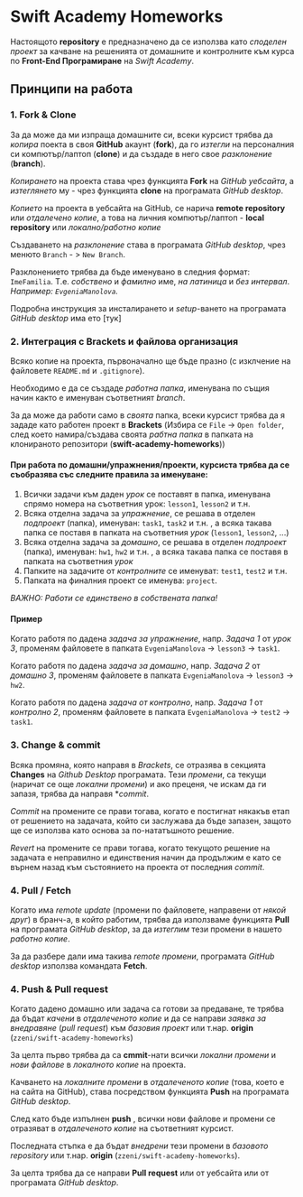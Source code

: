 # Swift Academy Homeworks

Настоящото **repository** е предназначено да се използва като _споделен проект_ за качване на решенията от домашните и контролните към курса по **Front-End Програмиране** на _Swift Academy_.

## Принципи на работа

### 1. Fork & Clone

 За да може да ми изпраща домашните си, всеки курсист трябва да _копира_ поекта в своя **GitHub** акаунт (**fork**), да го _изтегли_ на персоналния си компютър/лаптоп (**clone**) и да създаде в него свое _разклонение_ (**branch**).

_Копирането_ на проекта става чрез функцията **Fork** на _GitHub уебсайта_, а _изтеглянето_ му - чрез функцията **clone** на програмата _GitHub desktop_.  

_Копието_ на проекта в уебсайта на GitHub, се нарича **remote repository** или _отдалечено копие_, а това на личния компютър/лаптоп - **local repository** или _локално/работно копие_

Създаването на _разклонение_ става в програмата _GitHub desktop_, чрез менюто `Branch` - > `New Branch`.

Разклонението трябва да бъде именувано в следния формат: `ImeFamilia`. Т.е. _собствено_ и _фамилно_ име,  _на латиница_ и _без интервал_.  
_Например: `EvgeniaManolova`._

Подробна инструкция за инсталирането и _setup_-ването на програмата _GitHub desktop_ има ето [тук]

### 2. Интеграция с Brackets и файлова организация

Всяко копие на проекта, първоначално ще бъде празно (с изклчение на файловете `README.md` и `.gitignore`). 

Необходимо е да се създаде _работна папка_, именувана по същия начин както е именуван съответният _branch_.

За да може да работи само в _своята_ папка, всеки курсист трябва да я зададе като работен проект в **Brackets** (Избира се `File` -> `Open folder`, след което намира/създава своята _рабтна папка_ в папката на клонираното репозитори (**swift-academy-homeworks**))

#### При работа по домашни/упражнения/проекти, курсиста трябва да се съобразява със следните правила за именуване:

1. Всички задачи към даден _урок_ се поставят в папка, именувана спрямо номера на съответния урок: `lesson1`, `lesson2` и т.н.
1. Всяка отделна задача за _упражнение_, се решава в отделен _подпроект_ (папка), именуван: `task1`, `task2` и т.н. , а всяка такава папка се поставя в папката на съответния _урок_ (`lesson1`, `lesson2`, ...)
1. Всяка отделна задача за _домашно_, се решава в отделен _подпроект_ (папка), именуван: `hw1`, `hw2` и т.н. , а всяка такава папка се поставя в папката на съответния _урок_
1. Папките на задачите от _контролните_ се именуват: `test1`, `test2` и т.н.
1. Папката на финалния проект се именува: `project`.

_ВАЖНО: Работи се единствено в собствената папка!_

#### Пример

Когато работя по дадена _задача за упражнение_, напр. _Задача 1_ от _урок 3_, променям файловете в папката `EvgeniaManolova` -> `lesson3` -> `task1`.

Когато работя по дадена _задача за домашно_, напр. _Задача 2_ от _домашно 3_, променям файловете в папката `EvgeniaManolova` -> `lesson3` -> `hw2`.

Когато работя по дадена _задача от контролно_, напр. _Задача 1_ от _контролно 2_, променям файловете в папката `EvgeniaManolova` -> `test2` -> `task1`.


### 3. Change & commit

Всяка промяна, която направя в *Brackets*, се отразява в секцията **Changes** на *Github Desktop* програмата. Тези _промени_, са текущи (наричат се още _локални промени_) и ако преценя, че искам да ги запазя, трябва да направя **commit*.

_Commit_ на промените се прави тогава, когато е постигнат някакъв етап от решението на задачата, който си заслужава да бъде запазен, защото ще се използва като основа за по-нататъшното решение.

_Revert_ на промените се прави тогава, когато текущото решение на задачата е неправилно и единствения начин да продължим е като се върнем назад към състоянието на проекта от последния _commit_.

### 4. Pull / Fetch

Когато има _remote update_ (промени по файловете, направени от _някой друг_) в бранч-а, в който работим, трябва да използваме функцията **Pull** на програмата _GitHub desktop_, за да _изтеглим_ тези промени в нашето _работно копие_.

За да разбере дали има такива _remote промени_, програмата _GitHub desktop_ използва командата **Fetch**.

### 4. Push & Pull request

Когато дадено домашно или задача са готови за предаване, те трябва да бъдат _качени_ в _отдалеченото копие_ и да се направи _заявка за внедравяне_ (_pull request_) към _базовия проект_ или т.нар. **origin** (`zzeni/swift-academy-homeworks`)

За целта първо трябва да са **cmmit**-нати всички _локални промени_ и _нови файлове_ в _локалното копие_ на проекта.

Качването на _локалните промени_ в _отдалеченото копие_ (това, което е на сайта на GitHub), става посредством функцията **Push** на програмата _GitHub desktop_.

След като бъде изпълнен **push** , всички нови файлове и промени се отразяват в _отдалеченото копие_ на съответният курсист.

Последната стъпка е да бъдат _внедрени_ тези промени в _базовото repository_ или т.нар. **origin** (`zzeni/swift-academy-homeworks`).

За целта трябва да се направи **Pull request** или от уебсайта или от програмата _GitHub desktop_.
